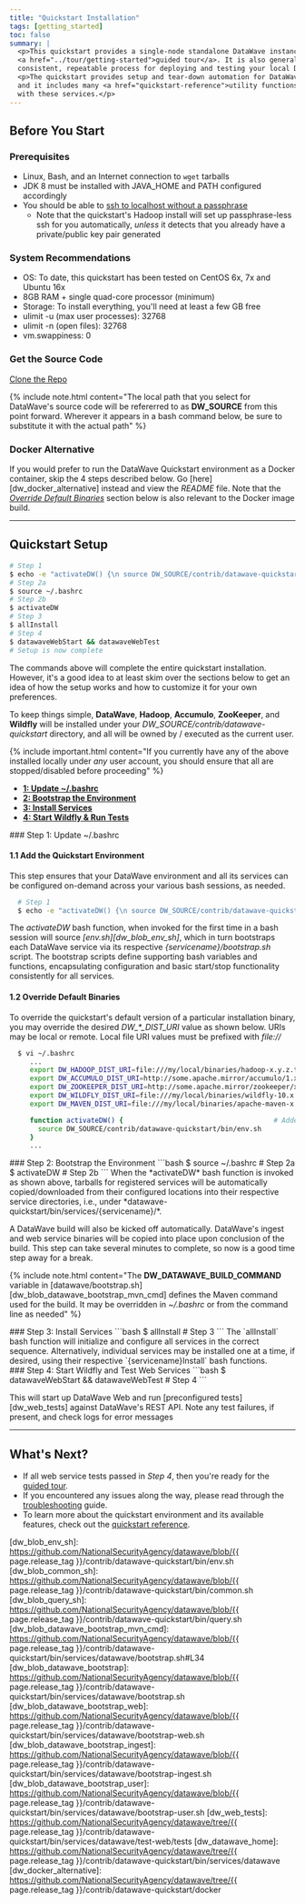 ```yaml
---
title: "Quickstart Installation"
tags: [getting_started]
toc: false
summary: |
  <p>This quickstart provides a single-node standalone DataWave instance that you may use to follow along with the
  <a href="../tour/getting-started">guided tour</a>. It is also generally useful as a development tool, as it provides a
  consistent, repeatable process for deploying and testing your local DataWave build.</p>
  <p>The quickstart provides setup and tear-down automation for DataWave, Hadoop, Accumulo, ZooKeeper, and Wildfly,
  and it includes many <a href="quickstart-reference">utility functions</a> that will streamline most interactions
  with these services.</p>
---
```


## Before You Start

### Prerequisites

* Linux, Bash, and an Internet connection to `wget` tarballs
* JDK 8 must be installed with JAVA_HOME and PATH configured accordingly
* You should be able to [ssh to localhost without a passphrase](https://hadoop.apache.org/docs/r2.9.1/hadoop-project-dist/hadoop-common/SingleCluster.html#Setup_passphraseless_ssh)
  * Note that the quickstart's Hadoop install will set up passphrase-less ssh for you automatically, *unless* it detects that you already have a private/public key pair generated

### System Recommendations

* OS: To date, this quickstart has been tested on CentOS 6x, 7x and Ubuntu 16x
* 8GB RAM + single quad-core processor (minimum)
* Storage: To install everything, you'll need at least a few GB free
* ulimit -u (max user processes): 32768
* ulimit -n (open files): 32768
* vm.swappiness: 0

### Get the Source Code

<a class="btn btn-success" style="width: 220px;" href="{{ site.repository_url }}/" role="button" target="_blank"><i class="fa fa-github fa-lg"></i> Clone the Repo</a>

{% include note.html content="The local path that you select for DataWave's source code will be refererred to as
**DW_SOURCE** from this point forward. Wherever it appears in a bash command below, be sure to substitute it with the
actual path" %}

### Docker Alternative

If you would prefer to run the DataWave Quickstart environment as a Docker container, skip the 4 steps described below.
Go [here][dw_docker_alternative] instead and view the *README* file. Note that the *[Override Default Binaries](#override-default-binaries)*
section below is also relevant to the Docker image build.

---

## Quickstart Setup

```bash
# Step 1
$ echo -e "activateDW() {\n source DW_SOURCE/contrib/datawave-quickstart/bin/env.sh\n}" >> ~/.bashrc
# Step 2a
$ source ~/.bashrc
# Step 2b
$ activateDW
# Step 3
$ allInstall
# Step 4
$ datawaveWebStart && datawaveWebTest
# Setup is now complete
```

The commands above will complete the entire quickstart installation. However, it's a good idea
to at least skim over the sections below to get an idea of how the setup works and how to customize it
for your own preferences.

To keep things simple, **DataWave**, **Hadoop**, **Accumulo**, **ZooKeeper**, and **Wildfly** will be installed under your
*DW_SOURCE/contrib/datawave-quickstart* directory, and all will be owned by / executed as the current user.

{% include important.html content="If you currently have any of the above installed locally under *any* user account,
you should ensure that all are stopped/disabled before proceeding" %}

<ul id="profileTabs" class="nav nav-tabs">
    <li class="active"><a class="noCrossRef" href="#update-bashrc" data-toggle="tab"><b>1: Update ~/.bashrc</b></a></li>
    <li><a class="noCrossRef" href="#bootstrap-env" data-toggle="tab"><b>2: Bootstrap the Environment</b></a></li>
    <li><a class="noCrossRef" href="#install-services" data-toggle="tab"><b>3: Install Services</b></a></li>
    <li><a class="noCrossRef" href="#wildfly-test" data-toggle="tab"><b>4: Start Wildfly &amp; Run Tests</b></a></li>
</ul>
<div class="tab-content">

<div role="tabpanel" class="tab-pane active" id="update-bashrc" markdown="1">
### Step 1: Update ~/.bashrc

#### 1.1 Add the Quickstart Environment

This step ensures that your DataWave environment and all its services can be configured on-demand across
your various bash sessions, as needed.

```bash
  # Step 1
  $ echo -e "activateDW() {\n source DW_SOURCE/contrib/datawave-quickstart/bin/env.sh\n}" >> ~/.bashrc
```
The *activateDW* bash function, when invoked for the first time in a bash session will source
*[env.sh][dw_blob_env_sh]*, which in turn bootstraps each DataWave service via its respective
*{servicename}/bootstrap.sh* script. The bootstrap scripts define supporting bash variables and functions,
encapsulating configuration and basic start/stop functionality consistently for all services.

#### 1.2 Override Default Binaries

To override the quickstart's default version of a particular installation binary, you may override the
desired *DW_\*_DIST_URI* value as shown below. URIs may be local or remote. Local file URI values must
be prefixed with *file://*

```bash
  $ vi ~/.bashrc
     ...
     export DW_HADOOP_DIST_URI=file:///my/local/binaries/hadoop-x.y.z.tar.gz
     export DW_ACCUMULO_DIST_URI=http://some.apache.mirror/accumulo/1.x/accumulo-1.x-bin.tar.gz
     export DW_ZOOKEEPER_DIST_URI=http://some.apache.mirror/zookeeper/x.y/zookeeper-x.y.z.tar.gz
     export DW_WILDFLY_DIST_URI=file:///my/local/binaries/wildfly-10.x.tar.gz
     export DW_MAVEN_DIST_URI=file:///my/local/binaries/apache-maven-x.y.z.tar.gz

     function activateDW() {                                     # Added by Step 1
       source DW_SOURCE/contrib/datawave-quickstart/bin/env.sh
     }
     ...
```

</div>

<div role="tabpanel" class="tab-pane" id="bootstrap-env" markdown="1">
### Step 2: Bootstrap the Environment
```bash
  $ source ~/.bashrc                                                    # Step 2a
  $ activateDW                                                          # Step 2b
```
When the *activateDW* bash function is invoked as shown above, tarballs for registered services will be automatically copied/downloaded
from their configured locations into their respective service directories, i.e., under *datawave-quickstart/bin/services/{servicename}/*.

A DataWave build will also be kicked off automatically.
DataWave's ingest and web service binaries will be copied into place upon conclusion of the build. This step can take
several minutes to complete, so now is a good time step away for a break.

{% include note.html content="The **DW_DATAWAVE_BUILD_COMMAND** variable in [datawave/bootstrap.sh][dw_blob_datawave_bootstrap_mvn_cmd]
defines the Maven command used for the build. It may be overridden in *~/.bashrc* or from the command line as needed" %}
</div>

<div role="tabpanel" class="tab-pane" id="install-services" markdown="1">
### Step 3: Install Services
```bash
  $ allInstall                                                                 # Step 3
```
The `allInstall` bash function will initialize and configure all services in the correct sequence. Alternatively,
individual services may be installed one at a time, if desired, using their respective `{servicename}Install` bash functions.

</div>

<div role="tabpanel" class="tab-pane" id="wildfly-test" markdown="1">
### Step 4: Start Wildfly and Test Web Services
```bash
  $ datawaveWebStart && datawaveWebTest                                        # Step 4
```

This will start up DataWave Web and run [preconfigured tests][dw_web_tests] against
DataWave's REST API. Note any test failures, if present, and check logs for error messages
</div>

</div>

---

## What's Next?

* If all web service tests passed in *Step 4*, then you're ready for the [guided tour](../tour/getting-started).
* If you encountered any issues along the way, please read through the [troubleshooting](quickstart-trouble) guide.
* To learn more about the quickstart environment and its available features, check out the [quickstart reference](quickstart-reference).


[dw_blob_env_sh]: https://github.com/NationalSecurityAgency/datawave/blob/{{ page.release_tag }}/contrib/datawave-quickstart/bin/env.sh
[dw_blob_common_sh]: https://github.com/NationalSecurityAgency/datawave/blob/{{ page.release_tag }}/contrib/datawave-quickstart/bin/common.sh
[dw_blob_query_sh]: https://github.com/NationalSecurityAgency/datawave/blob/{{ page.release_tag }}/contrib/datawave-quickstart/bin/query.sh
[dw_blob_datawave_bootstrap_mvn_cmd]: https://github.com/NationalSecurityAgency/datawave/blob/{{ page.release_tag }}/contrib/datawave-quickstart/bin/services/datawave/bootstrap.sh#L34
[dw_blob_datawave_bootstrap]: https://github.com/NationalSecurityAgency/datawave/blob/{{ page.release_tag }}/contrib/datawave-quickstart/bin/services/datawave/bootstrap.sh
[dw_blob_datawave_bootstrap_web]: https://github.com/NationalSecurityAgency/datawave/blob/{{ page.release_tag }}/contrib/datawave-quickstart/bin/services/datawave/bootstrap-web.sh
[dw_blob_datawave_bootstrap_ingest]: https://github.com/NationalSecurityAgency/datawave/blob/{{ page.release_tag }}/contrib/datawave-quickstart/bin/services/datawave/bootstrap-ingest.sh
[dw_blob_datawave_bootstrap_user]: https://github.com/NationalSecurityAgency/datawave/blob/{{ page.release_tag }}/contrib/datawave-quickstart/bin/services/datawave/bootstrap-user.sh
[dw_web_tests]: https://github.com/NationalSecurityAgency/datawave/tree/{{ page.release_tag }}/contrib/datawave-quickstart/bin/services/datawave/test-web/tests
[dw_datawave_home]: https://github.com/NationalSecurityAgency/datawave/tree/{{ page.release_tag }}/contrib/datawave-quickstart/bin/services/datawave
[dw_docker_alternative]: https://github.com/NationalSecurityAgency/datawave/tree/{{ page.release_tag }}/contrib/datawave-quickstart/docker
